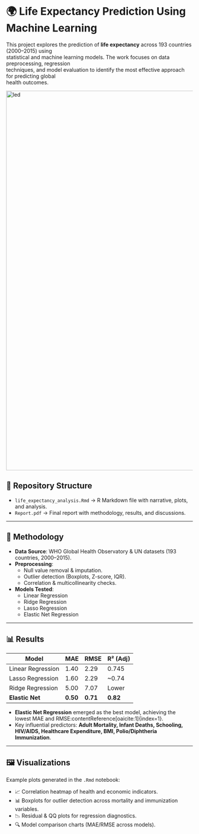 # 🌍 Life Expectancy Prediction Using Machine Learning



This project explores the prediction of **life expectancy** across 193 countries (2000–2015) using  
statistical and machine learning models. The work focuses on data preprocessing, regression  
techniques, and model evaluation to identify the most effective approach for predicting global  
health outcomes.

<img width="1536" height="1024" alt="led" src="https://github.com/user-attachments/assets/737e5813-a3e3-47ad-bbf6-70860fd13e75" />



## 📂 Repository Structure  
- `life_expectancy_analysis.Rmd` → R Markdown file with narrative, plots, and analysis.  
- `Report.pdf` → Final report with methodology, results, and discussions.  

---

## 🧪 Methodology
- **Data Source**: WHO Global Health Observatory & UN datasets (193 countries, 2000–2015).  
- **Preprocessing**:  
  - Null value removal & imputation.  
  - Outlier detection (Boxplots, Z-score, IQR).  
  - Correlation & multicollinearity checks.  
- **Models Tested**:  
  - Linear Regression  
  - Ridge Regression  
  - Lasso Regression  
  - Elastic Net Regression  

---

## 📊 Results
| Model              | MAE   | RMSE  | R² (Adj) |
|--------------------|-------|-------|----------|
| Linear Regression  | 1.40  | 2.29  | 0.745    |
| Lasso Regression   | 1.60  | 2.29  | ~0.74    |
| Ridge Regression   | 5.00  | 7.07  | Lower    |
| **Elastic Net**    | **0.50** | **0.71** | **0.82** |

- **Elastic Net Regression** emerged as the best model, achieving the lowest MAE and RMSE:contentReference[oaicite:1]{index=1}.  
- Key influential predictors: **Adult Mortality, Infant Deaths, Schooling, HIV/AIDS, Healthcare Expenditure, BMI, Polio/Diphtheria Immunization**.  

---

## 🖼️ Visualizations
Example plots generated in the `.Rmd` notebook:  
- 📈 Correlation heatmap of health and economic indicators.  
- 📊 Boxplots for outlier detection across mortality and immunization variables.  
- 📉 Residual & QQ plots for regression diagnostics.  
- 🔍 Model comparison charts (MAE/RMSE across models).  
